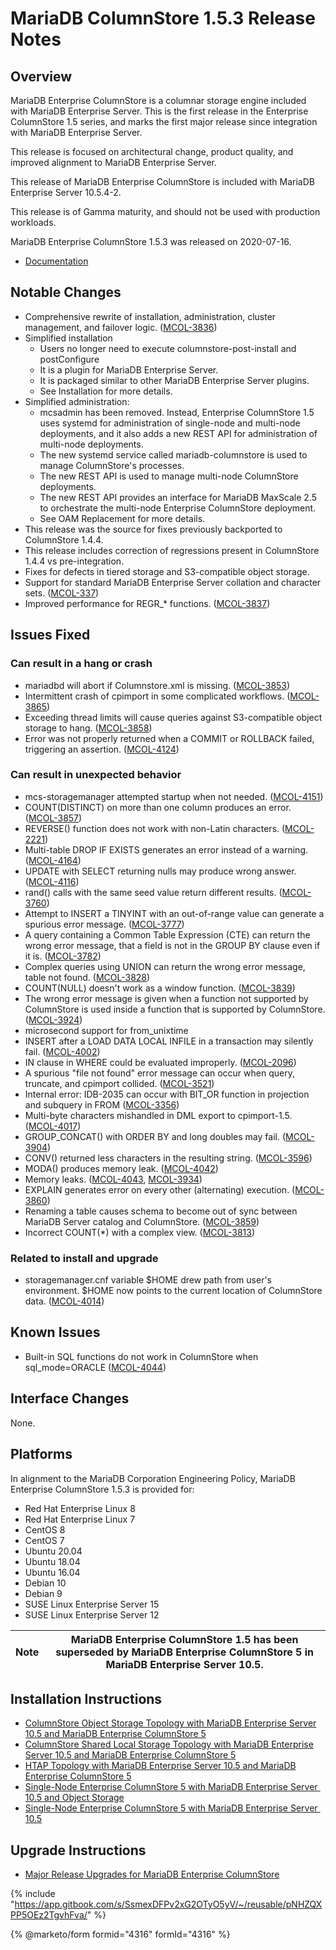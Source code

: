 # MariaDB ColumnStore 1.5.3 Release Notes

## Overview

MariaDB Enterprise ColumnStore is a columnar storage engine included with MariaDB Enterprise Server. This is the first release in the Enterprise ColumnStore 1.5 series, and marks the first major release since integration with MariaDB Enterprise Server.

This release is focused on architectural change, product quality, and improved alignment to MariaDB Enterprise Server.

This release of MariaDB Enterprise ColumnStore is included with MariaDB Enterprise Server 10.5.4-2.

This release is of Gamma maturity, and should not be used with production workloads.

MariaDB Enterprise ColumnStore 1.5.3 was released on 2020-07-16.

* [Documentation](https://app.gitbook.com/s/SsmexDFPv2xG2OTyO5yV/server-usage/storage-engines)

## Notable Changes

* Comprehensive rewrite of installation, administration, cluster management, and failover logic. ([MCOL-3836](https://jira.mariadb.org/browse/MCOL-3836))
* Simplified installation
  * Users no longer need to execute columnstore-post-install and postConfigure
  * It is a plugin for MariaDB Enterprise Server.
  * It is packaged similar to other MariaDB Enterprise Server plugins.
  * See Installation for more details.
* Simplified administration:
  * mcsadmin has been removed. Instead, Enterprise ColumnStore 1.5 uses systemd for administration of single-node and multi-node deployments, and it also adds a new REST API for administration of multi-node deployments.
  * The new systemd service called mariadb-columnstore is used to manage ColumnStore's processes.
  * The new REST API is used to manage multi-node ColumnStore deployments.
  * The new REST API provides an interface for MariaDB MaxScale 2.5 to orchestrate the multi-node Enterprise ColumnStore deployment.
  * See OAM Replacement for more details.
* This release was the source for fixes previously backported to ColumnStore 1.4.4.
* This release includes correction of regressions present in ColumnStore 1.4.4 vs pre-integration.
* Fixes for defects in tiered storage and S3-compatible object storage.
* Support for standard MariaDB Enterprise Server collation and character sets. ([MCOL-337](https://jira.mariadb.org/browse/MCOL-337))
* Improved performance for REGR\_\* functions. ([MCOL-3837](https://jira.mariadb.org/browse/MCOL-3837))

## Issues Fixed

### Can result in a hang or crash

* mariadbd will abort if Columnstore.xml is missing. ([MCOL-3853](https://jira.mariadb.org/browse/MCOL-3853))
* Intermittent crash of cpimport in some complicated workflows. ([MCOL-3865](https://jira.mariadb.org/browse/MCOL-3865))
* Exceeding thread limits will cause queries against S3-compatible object storage to hang. ([MCOL-3858](https://jira.mariadb.org/browse/MCOL-3858))
* Error was not properly returned when a COMMIT or ROLLBACK failed, triggering an assertion. ([MCOL-4124](https://jira.mariadb.org/browse/MCOL-4124))

### Can result in unexpected behavior

* mcs-storagemanager attempted startup when not needed. ([MCOL-4151](https://jira.mariadb.org/browse/MCOL-4151))
* COUNT(DISTINCT) on more than one column produces an error. ([MCOL-3857](https://jira.mariadb.org/browse/MCOL-3857))
* REVERSE() function does not work with non-Latin characters. ([MCOL-2221](https://jira.mariadb.org/browse/MCOL-2221))
* Multi-table DROP IF EXISTS generates an error instead of a warning. ([MCOL-4164](https://jira.mariadb.org/browse/MCOL-4164))
* UPDATE with SELECT returning nulls may produce wrong answer. ([MCOL-4116](https://jira.mariadb.org/browse/MCOL-4116))
* rand() calls with the same seed value return different results. ([MCOL-3760](https://jira.mariadb.org/browse/MCOL-3760))
* Attempt to INSERT a TINYINT with an out-of-range value can generate a spurious error message. ([MCOL-3777](https://jira.mariadb.org/browse/MCOL-3777))
* A query containing a Common Table Expression (CTE) can return the wrong error message, that a field is not in the GROUP BY clause even if it is. ([MCOL-3782](https://jira.mariadb.org/browse/MCOL-3782))
* Complex queries using UNION can return the wrong error message, table not found. ([MCOL-3828](https://jira.mariadb.org/browse/MCOL-3828))
* COUNT(NULL) doesn't work as a window function. ([MCOL-3839](https://jira.mariadb.org/browse/MCOL-3839))
* The wrong error message is given when a function not supported by ColumnStore is used inside a function that is supported by ColumnStore. ([MCOL-3924](https://jira.mariadb.org/browse/MCOL-3924))
* microsecond support for from\_unixtime
* INSERT after a LOAD DATA LOCAL INFILE in a transaction may silently fail. ([MCOL-4002](https://jira.mariadb.org/browse/MCOL-4002))
* IN clause in WHERE could be evaluated improperly. ([MCOL-2096](https://jira.mariadb.org/browse/MCOL-2096))
* A spurious "file not found" error message can occur when query, truncate, and cpimport collided. ([MCOL-3521](https://jira.mariadb.org/browse/MCOL-3521))
* Internal error: IDB-2035 can occur with BIT\_OR function in projection and subquery in FROM ([MCOL-3356](https://jira.mariadb.org/browse/MCOL-3356))
* Multi-byte characters mishandled in DML export to cpimport-1.5. ([MCOL-4017](https://jira.mariadb.org/browse/MCOL-4017))
* GROUP\_CONCAT() with ORDER BY and long doubles may fail. ([MCOL-3904](https://jira.mariadb.org/browse/MCOL-3904))
* CONV() returned less characters in the resulting string. ([MCOL-3596](https://jira.mariadb.org/browse/MCOL-3596))
* MODA() produces memory leak. ([MCOL-4042](https://jira.mariadb.org/browse/MCOL-4042))
* Memory leaks. ([MCOL-4043](https://jira.mariadb.org/browse/MCOL-4043), [MCOL-3934](https://jira.mariadb.org/browse/MCOL-3934))
* EXPLAIN generates error on every other (alternating) execution. ([MCOL-3860](https://jira.mariadb.org/browse/MCOL-3860))
* Renaming a table causes schema to become out of sync between MariaDB Server catalog and ColumnStore. ([MCOL-3859](https://jira.mariadb.org/browse/MCOL-3859))
* Incorrect COUNT(\*) with a complex view. ([MCOL-3813](https://jira.mariadb.org/browse/MCOL-3813))

### Related to install and upgrade

* storagemanager.cnf variable $HOME drew path from user's environment. $HOME now points to the current location of ColumnStore data. ([MCOL-4014](https://jira.mariadb.org/browse/MCOL-4014))

## Known Issues

* Built-in SQL functions do not work in ColumnStore when sql\_mode=ORACLE ([MCOL-4044](https://jira.mariadb.org/browse/MCOL-4044))

## Interface Changes

None.

## Platforms

In alignment to the MariaDB Corporation Engineering Policy, MariaDB Enterprise ColumnStore 1.5.3 is provided for:

* Red Hat Enterprise Linux 8
* Red Hat Enterprise Linux 7
* CentOS 8
* CentOS 7
* Ubuntu 20.04
* Ubuntu 18.04
* Ubuntu 16.04
* Debian 10
* Debian 9
* SUSE Linux Enterprise Server 15
* SUSE Linux Enterprise Server 12

| Note | MariaDB Enterprise ColumnStore 1.5 has been superseded by MariaDB Enterprise ColumnStore 5 in MariaDB Enterprise Server 10.5. |
| ---- | ----------------------------------------------------------------------------------------------------------------------------- |

## Installation Instructions

* ​[ColumnStore Object Storage Topology with MariaDB Enterprise Server 10.5](https://app.gitbook.com/s/SsmexDFPv2xG2OTyO5yV/architecture/topologies/columnstore-object-storage)[ and MariaDB Enterprise ColumnStore 5](https://app.gitbook.com/s/SsmexDFPv2xG2OTyO5yV/architecture/topologies/columnstore-object-storage)
* ​[ColumnStore Shared Local Storage Topology with MariaDB Enterprise Server ](https://app.gitbook.com/s/SsmexDFPv2xG2OTyO5yV/architecture/topologies/columnstore-shared-local-storage)​[10.5](https://app.gitbook.com/s/SsmexDFPv2xG2OTyO5yV/architecture/topologies/columnstore-object-storage)[ and MariaDB Enterprise ColumnStore ](https://app.gitbook.com/s/SsmexDFPv2xG2OTyO5yV/architecture/topologies/columnstore-shared-local-storage)[5](https://app.gitbook.com/s/SsmexDFPv2xG2OTyO5yV/architecture/topologies/columnstore-object-storage)​
* ​[HTAP Topology with MariaDB Enterprise Server ](https://app.gitbook.com/s/SsmexDFPv2xG2OTyO5yV/architecture/topologies/htap)​[10.5](https://app.gitbook.com/s/SsmexDFPv2xG2OTyO5yV/architecture/topologies/columnstore-object-storage)[ and MariaDB Enterprise ColumnStore ](https://app.gitbook.com/s/SsmexDFPv2xG2OTyO5yV/architecture/topologies/htap)[5](https://app.gitbook.com/s/SsmexDFPv2xG2OTyO5yV/architecture/topologies/columnstore-object-storage)​
* ​[Single-Node Enterprise ColumnStore ](https://app.gitbook.com/s/SsmexDFPv2xG2OTyO5yV/architecture/topologies/single-node-topologies/enterprise-server-with-columnstore-object-storage)[5](https://app.gitbook.com/s/SsmexDFPv2xG2OTyO5yV/architecture/topologies/columnstore-object-storage)[ with MariaDB Enterprise Server ](https://app.gitbook.com/s/SsmexDFPv2xG2OTyO5yV/architecture/topologies/single-node-topologies/enterprise-server-with-columnstore-object-storage)​[10.5](https://app.gitbook.com/s/SsmexDFPv2xG2OTyO5yV/architecture/topologies/columnstore-object-storage)[ and Object Storage](https://app.gitbook.com/s/SsmexDFPv2xG2OTyO5yV/architecture/topologies/single-node-topologies/enterprise-server-with-columnstore-object-storage)​
* ​[Single-Node Enterprise ColumnStore ](https://app.gitbook.com/s/SsmexDFPv2xG2OTyO5yV/architecture/topologies/single-node-topologies)[5](https://app.gitbook.com/s/SsmexDFPv2xG2OTyO5yV/architecture/topologies/columnstore-object-storage)[ with MariaDB Enterprise Server ](https://app.gitbook.com/s/SsmexDFPv2xG2OTyO5yV/architecture/topologies/single-node-topologies)​[10.5](https://app.gitbook.com/s/SsmexDFPv2xG2OTyO5yV/architecture/topologies/columnstore-object-storage)

## Upgrade Instructions

* [Major Release Upgrades for MariaDB Enterprise ColumnStore](https://github.com/mariadb-corporation/docs-release-notes/blob/test/en/columnstore-release-notes/README.md)

{% include "https://app.gitbook.com/s/SsmexDFPv2xG2OTyO5yV/~/reusable/pNHZQXPP5OEz2TgvhFva/" %}

{% @marketo/form formid="4316" formId="4316" %}
